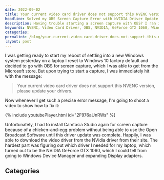 ```yaml
---
date: 2022-09-02
title: Your current video card driver does not support this NVENC version please update your drivers.
headline: Solved my OBS Screen Capture Error with NVIDIA Driver Update
description: Having trouble starting a screen capture with OBS? I ran into the same issue and figured out how to fix it by downloading the correct video driver from the NVIDIA website. I identified the correct driver by going to Windows Device Manager and finding the NVIDIA GeForce GTX 1060. Read my blog post to find out more about this issue and how I solved it.
keywords: NVENC, Video Card Driver, OBS, NVIDIA, GeForce GTX 1060, Windows Device Manager, Screen Capture, Error Message, Download, Fix, Solution
categories: 
permalink: /blog/your-current-video-card-driver-does-not-support-this-nvenc-version-please-update-your-drivers/
layout: post
---
```



I was getting ready to start my reboot of settling into a new Windows system
yesterday on a laptop I reset to Windows 10 factory default and decided to go
with OBS for screen capture, which I was able to get from the Microsoft store.
But upon trying to start a capture, I was immediately hit with the message:

> Your current video card driver does not support this NVENC version, please
> update your drivers.

Now whenever I get such a precise error message, I'm going to shoot a video to
show how to fix it:

{% include youtubePlayer.html id="2F976aUnRWs" %}

Unfortunately, I had to install Camtasia Studio again for screen capture
because of a chicken-and-egg problem without being able to use the Open
Broadcast Software until this driver update was complete. Happily, I was able
to download the video driver from the NVidia driver from their site. The
hardest part was figuring out which driver I needed for my laptop, which turned
out to be the NVIDIA GeForce GTX 1060, which I could tell from going to Windows
Device Manager and expanding Display adapters.



## Categories

<ul></ul>